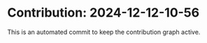 # Contribution: 2024-12-12-10-56
This is an automated commit to keep the contribution graph active.
